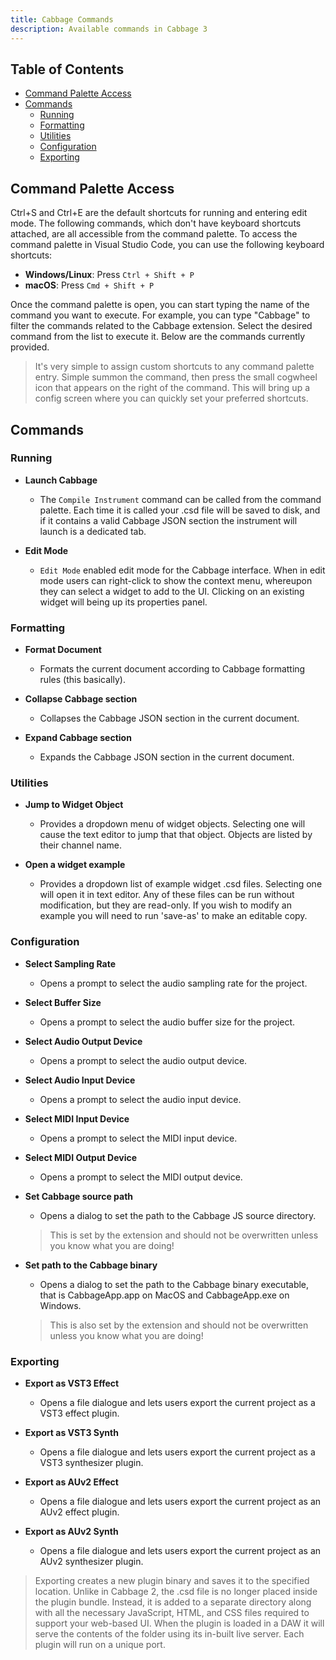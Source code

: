 ```yaml
---
title: Cabbage Commands
description: Available commands in Cabbage 3
---
```


## Table of Contents
- [Command Palette Access](#command-palette-access)
- [Commands](#commands)
  - [Running](#running)
  - [Formatting](#formatting)
  - [Utilities](#utilities)
  - [Configuration](#configuration)
  - [Exporting](#exporting)

## Command Palette Access
Ctrl+S and Ctrl+E are the default shortcuts for running and entering edit mode. The following commands, which don't have keyboard shortcuts attached, are all accessible from the command palette. To access the command palette in Visual Studio Code, you can use the following keyboard shortcuts:

- **Windows/Linux**: Press `Ctrl + Shift + P`
- **macOS**: Press `Cmd + Shift + P`

Once the command palette is open, you can start typing the name of the command you want to execute. For example, you can type "Cabbage" to filter the commands related to the Cabbage extension. Select the desired command from the list to execute it. Below are the commands currently provided. 

> It's very simple to assign custom shortcuts to any command palette entry. Simple summon the command, then press the small cogwheel icon that appears on the right of the command. This will bring up a config screen where you can quickly set your preferred shortcuts.  

## Commands

### Running

- **Launch Cabbage**
  - The `Compile Instrument` command can be called from the command palette. Each time it is called your .csd file will be saved to disk, and if it contains a valid Cabbage JSON section the instrument will launch is a dedicated tab.

- **Edit Mode**
  - `Edit Mode` enabled edit mode for the Cabbage interface. When in edit mode users can right-click to show the context menu, whereupon they can select a widget to add to the UI. Clicking on an existing widget will being up its properties panel.

### Formatting

- **Format Document**
  - Formats the current document according to Cabbage formatting rules (this basically).

- **Collapse Cabbage section**
  - Collapses the Cabbage JSON section in the current document.

- **Expand Cabbage section**
  - Expands the Cabbage JSON section in the current document.

### Utilities

- **Jump to Widget Object**
  - Provides a dropdown menu of widget objects. Selecting one will cause the text editor to jump that that object. Objects are listed by their channel name. 

- **Open a widget example**
  - Provides a dropdown list of example widget .csd files. Selecting one will open it in text editor. Any of these files can be run without modification, but they are read-only. If you wish to modify an example you will need to run 'save-as' to make an editable copy. 
  

### Configuration

- **Select Sampling Rate**
  - Opens a prompt to select the audio sampling rate for the project.

- **Select Buffer Size**
  - Opens a prompt to select the audio buffer size for the project.

- **Select Audio Output Device**
  - Opens a prompt to select the audio output device.

- **Select Audio Input Device**
  - Opens a prompt to select the audio input device.

- **Select MIDI Input Device**
  - Opens a prompt to select the MIDI input device.

- **Select MIDI Output Device**
  - Opens a prompt to select the MIDI output device.

- **Set Cabbage source path**
  - Opens a dialog to set the path to the Cabbage JS source directory. 
  > This is set by the extension and should not be overwritten unless you know what you are doing!

- **Set path to the Cabbage binary**
  - Opens a dialog to set the path to the Cabbage binary executable, that is CabbageApp.app on MacOS and CabbageApp.exe on Windows. 
  > This is also set by the extension and should not be overwritten unless you know what you are doing!

### Exporting

- **Export as VST3 Effect**
  - Opens a file dialogue and lets users export the current project as a VST3 effect plugin. 

- **Export as VST3 Synth**
  - Opens a file dialogue and lets users export the current project as a VST3 synthesizer plugin.

- **Export as AUv2 Effect**
  - Opens a file dialogue and lets users export the current project as an AUv2 effect plugin.

- **Export as AUv2 Synth**
  - Opens a file dialogue and lets users export the current project as an AUv2 synthesizer plugin.

> Exporting creates a new plugin binary and saves it to the specified location. Unlike in Cabbage 2, the .csd file is no longer placed inside the plugin bundle. Instead, it is added to a separate directory along with all the necessary JavaScript, HTML, and CSS files required to support your web-based UI. When the plugin is loaded in a DAW it will serve the contents of the folder using its in-built live server. Each plugin will run on a unique port. 